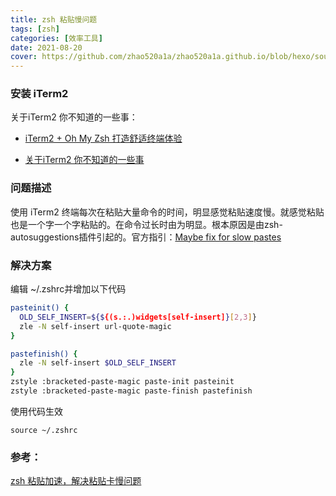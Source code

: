 ```yaml
---
title: zsh 粘贴慢问题
tags: [zsh]
categories: [效率工具]
date: 2021-08-20
cover: https://github.com/zhao520a1a/zhao520a1a.github.io/blob/hexo/source/cover/zsh.png?raw=true
---
```


### 安装 iTerm2

关于iTerm2 你不知道的一些事：

- [iTerm2 + Oh My Zsh 打造舒适终端体验](https://segmentfault.com/a/1190000014992947)

- [关于iTerm2 你不知道的一些事](https://www.jianshu.com/p/3436bcb17a03)

### 问题描述

使用 iTerm2 终端每次在粘贴大量命令的时间，明显感觉粘贴速度慢。就感觉粘贴也是一个字一个字粘贴的。在命令过长时由为明显。根本原因是由zsh-autosuggestions插件引起的。官方指引：[Maybe fix for slow pastes ](https://github.com/zsh-users/zsh-autosuggestions/issues/238)

### 解决方案

编辑 ~/.zshrc并增加以下代码

```bash
pasteinit() {
  OLD_SELF_INSERT=${${(s.:.)widgets[self-insert]}[2,3]}
  zle -N self-insert url-quote-magic
}

pastefinish() {
  zle -N self-insert $OLD_SELF_INSERT
}
zstyle :bracketed-paste-magic paste-init pasteinit
zstyle :bracketed-paste-magic paste-finish pastefinish
```

使用代码生效

```
source ~/.zshrc
```

### 参考：

[zsh 粘贴加速，解决粘贴卡慢问题](https://www.jianshu.com/p/83d9b8e245ae)
